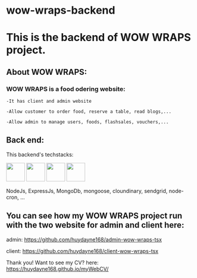 # wow-wraps-backend
# This is the backend of WOW WRAPS project.
## About WOW WRAPS:
### WOW WRAPS is a food odering website:
    -It has client and admin website
    
    -Allow customer to order food, reserve a table, read blogs,...
    
    -Allow admin to manage users, foods, flashsales, vouchers,...
## Back end:
This backend's techstacks:

<img src= "https://logos-download.com/wp-content/uploads/2016/09/Node_logo_NodeJS.png" height=50 width=auto/> <img src= "https://buttercms.com/static/images/tech_banners/ExpressJS.8587dd0647ca.png" height=50 width=auto/> <img src= "https://1000marcas.net/wp-content/uploads/2021/06/MongoDB-Logo.png" height=50 width=auto/> <img src= "https://sendgrid.com/wp-content/themes/sgdotcom/pages/resource/brand/2016/SendGrid-Logo.png" height=50 width=auto/>

NodeJs, ExpressJs, MongoDb, mongoose, cloundinary, sendgrid, node-cron, ...

## You can see how my WOW WRAPS project run with the two website for admin and client here:
admin: https://github.com/huydayne168/admin-wow-wraps-tsx

client: https://github.com/huydayne168/client-wow-wraps-tsx


Thank you! Want to see my CV? here: https://huydayne168.github.io/myWebCV/

